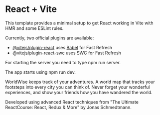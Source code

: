 # React + Vite

This template provides a minimal setup to get React working in Vite with HMR and some ESLint rules.

Currently, two official plugins are available:

- [@vitejs/plugin-react](https://github.com/vitejs/vite-plugin-react/blob/main/packages/plugin-react/README.md) uses [Babel](https://babeljs.io/) for Fast Refresh
- [@vitejs/plugin-react-swc](https://github.com/vitejs/vite-plugin-react-swc) uses [SWC](https://swc.rs/) for Fast Refresh

For starting the server you need to type npm run server.

The app starts using npm run dev.

WorldWise keeps track of your adventures.
A world map that tracks your footsteps into every city you can think of. Never forget your wonderful experiences, and show your friends how you have wandered the world.

Developed using advanced React techniques from "The Ultimate ReactCourse: React, Redux & More" by Jonas Schmedtmann.

